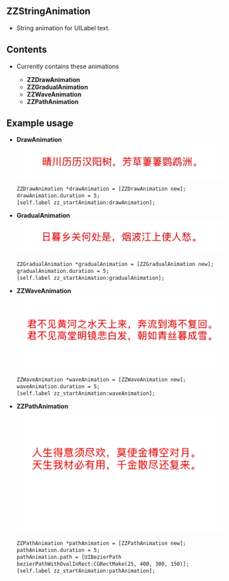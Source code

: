 ## ZZStringAnimation
*  String animation for UILabel text.



## Contents

* Currently contains these animations

	* **ZZDrawAnimation**
	* **ZZGradualAnimation**
	* **ZZWaveAnimation**
	* **ZZPathAnimation**


## Example usage

* **DrawAnimation**
![Examples](_Gifs/draw.gif)

	```objc
	ZZDrawAnimation *drawAnimation = [ZZDrawAnimation new];
    drawAnimation.duration = 5;
    [self.label zz_startAnimation:drawAnimation];
    ```
* **GradualAnimation**
![Examples](_Gifs/gradual.gif)

	```objc
	ZZGradualAnimation *gradualAnimation = [ZZGradualAnimation new];
    gradualAnimation.duration = 5;
    [self.label zz_startAnimation:gradualAnimation];
    ```
* **ZZWaveAnimation**
![Examples](_Gifs/wave.gif)


	```objc
	ZZWaveAnimation *waveAnimation = [ZZWaveAnimation new];
    waveAnimation.duration = 5;
    [self.label zz_startAnimation:waveAnimation];
    ```
* **ZZPathAnimation**
![Examples](_Gifs/path.gif)

	```objc
	ZZPathAnimation *pathAnimation = [ZZPathAnimation new];
    pathAnimation.duration = 5;
    pathAnimation.path = [UIBezierPath bezierPathWithOvalInRect:CGRectMake(25, 400, 300, 150)];
    [self.label zz_startAnimation:pathAnimation];
    ```

